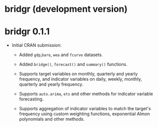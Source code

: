 # bridgr (development version)

# bridgr 0.1.1

* Initial CRAN submission:
  - Added `gdp`,`baro`, `wea` and `fcurve` datasets.

  - Added `bridge()`, `forecast()` and `summary()` functions.
 
  - Supports target variables on monthly, quarterly and yearly frequency, and 
    indicator variables on daily, weekly, monthly, quarterly and yearly frequency. 
    
  - Supports `auto.arima`, `ets` and other methods for indicator variable forecasting.
 
  - Supports aggregation of indicator variables to match the target's frequency using
    custom weighting functions, exponential Almon polynomials and other methods.
